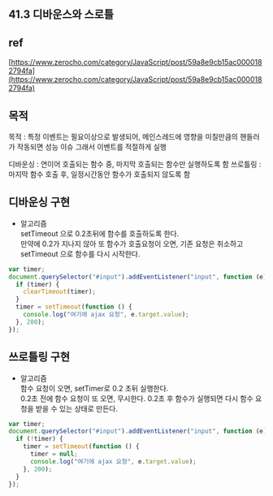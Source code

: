 ## 41.3 디바운스와 스로틀

## ref

[https://www.zerocho.com/category/JavaScript/post/59a8e9cb15ac0000182794fa](https://www.zerocho.com/category/JavaScript/post/59a8e9cb15ac0000182794fa)

## 목적

목적 : 특정 이벤트는 필요이상으로 발생되어, 메인스레드에 영향을 미칠만큼의 핸들러가 작동되면 성능 이슈
그래서 이벤트를 적절하게 실행

디바운싱 : 연이어 호출되는 함수 중, 마지막 호출되는 함수만 실행하도록 함
쓰로틀링 : 마지막 함수 호출 후, 일정시간동안 함수가 호출되지 않도록 함

## 디바운싱 구현

- 알고리즘  
  setTimeout 으로 0.2초뒤에 함수를 호출하도록 한다.  
  만약에 0.2가 지나지 않아 또 함수가 호출요청이 오면, 기존 요청은 취소하고
  setTimeout 으로 함수를 다시 시작한다.

```js
var timer;
document.querySelector("#input").addEventListener("input", function (e) {
  if (timer) {
    clearTimeout(timer);
  }
  timer = setTimeout(function () {
    console.log("여기에 ajax 요청", e.target.value);
  }, 200);
});
```

## 쓰로틀링 구현

- 알고리즘  
  함수 요청이 오면, setTimer로 0.2 초뒤 실행한다.  
  0.2초 전에 함수 요청이 또 오면, 무시한다.
  0.2초 후 함수가 실행되면 다시 함수 요청을 받을 수 있는 상태로 만든다.

```js
var timer;
document.querySelector("#input").addEventListener("input", function (e) {
  if (!timer) {
    timer = setTimeout(function () {
      timer = null;
      console.log("여기에 ajax 요청", e.target.value);
    }, 200);
  }
});
```
